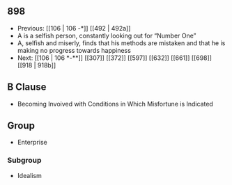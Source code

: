 ## 898
- Previous: [[106 | 106 -*]] [[492 | 492a]] 
- A is a selfish person, constantly looking out for “Number One”
- A, selfish and miserly, finds that his methods are mistaken and that he is making no progress towards happiness
- Next: [[106 | 106 *-**]] [[307]] [[372]] [[597]] [[632]] [[661]] [[698]] [[918 | 918b]] 

## B Clause
- Becoming Invoived with Conditions in Which Misfortune is Indicated

## Group
- Enterprise

### Subgroup
- Idealism

